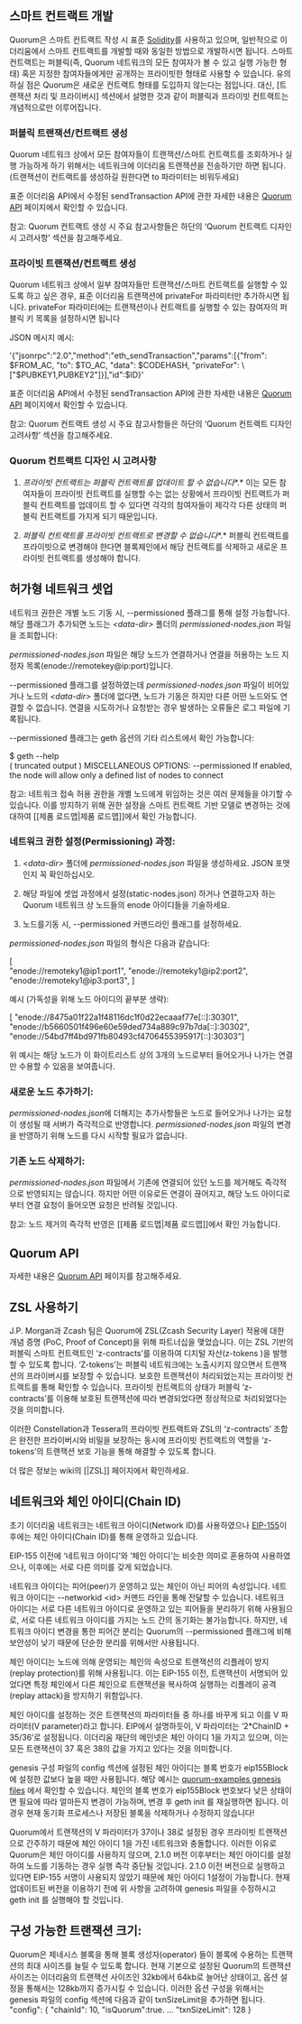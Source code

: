 ## 스마트 컨트랙트 개발

Quorum은 스마트 컨트랙트 작성 시 표준
[Solidity](https://solidity.readthedocs.io/en/develop/)를 사용하고 있으며, 일반적으로
이더리움에서 스마트 컨트랙트를 개발할 때와 동일한 방법으로 개발하시면 됩니다. 스마트 컨트랙트는 퍼블릭(즉, Quorum
네트워크의 모든 참여자가 볼 수 있고 실행 가능한 형태) 혹은 지정한 참여자들에게만 공개하는 프라이빗한 형태로
사용할 수 있습니다. 유의하실 점은 Quorum은 새로운 컨트랙트 형태를 도입하지 않는다는 점입니다. 대신, \[트랜잭션 처리
및 프라이버시\] 섹션에서 설명한 것과 같이 퍼블릭과 프라이빗 컨트랙트는 개념적으로만 이루어집니다.

### 퍼블릭 트랜잭션/컨트랙트 생성

Quorum 네트워크 상에서 모든 참여자들이 트랜잭션/스마트 컨트랙트를 조회하거나 실행 가능하게 하기 위해서는 네트워크에 이더리움
트랜잭션을 전송하기만 하면 됩니다. (트랜잭션이 컨트랙트를 생성하길 원한다면 to 파라미터는 비워두세요)

표준 이더리움 API에서 수정된 sendTransaction API에 관한 자세한 내용은 [Quorum
API](https://github.com/jpmorganchase/quorum/blob/master/docs/api.md)
페이지에서 확인할 수 있습니다.

참고: Quorum 컨트랙트 생성 시 주요 참고사항들은 하단의 ‘Quorum 컨트랙트 디자인 시 고려사항’ 섹션을 참고해주세요.

### 프라이빗 트랜잭션/컨트랙트 생성

Quorum 네트워크 상에서 일부 참여자들만 트랜잭션/스마트 컨트랙트를 실행할 수 있도록 하고 싶은 경우, 표준 이더리움
트랜잭션에 privateFor 파라미터만 추가하시면 됩니다. privateFor 파라미터에는 트랜잭션이나
컨트랙트를 실행할 수 있는 참여자의 퍼블릭 키 목록을 설정하시면 됩니다 

JSON 메시지 예시:

'{"jsonrpc":"2.0","method":"eth\_sendTransaction","params":\[{"from":
$FROM\_AC, "to": $TO\_AC, "data": $CODEHASH, "privateFor":
\["$PUBKEY1,PUBKEY2"\]}\],"id":$ID}'

표준 이더리움 API에서 수정된 sendTransaction API에 관한 자세한 내용은 [Quorum
API](https://github.com/jpmorganchase/quorum/blob/master/docs/api.md)
페이지에서 확인할 수 있습니다.

참고: Quorum 컨트랙트 생성 시 주요 참고사항들은 하단의 ‘Quorum 컨트랙트 디자인 고려사항’ 섹션을 참고해주세요.

### Quorum 컨트랙트 디자인 시 고려사항 

1.  *프라이빗 컨트랙트는 퍼블릭 컨트랙트를 업데이트 할 수 없습니다**.* 이는 모든 참여자들이 프라이빗 컨트랙트를 실행할
    수는 없는 상황에서 프라이빗 컨트랙트가 퍼블릭 컨트랙트를 업데이트 할 수 있다면 각각의 참여자들이 제각각 다른
    상태의 퍼블릭 컨트랙트를 가지게 되기 때문입니다.

2.  *퍼블릭* *컨트랙트를 프라이빗 컨트랙트로 변경할 수 없습니다**.* 퍼블릭 컨트랙트를 프라이빗으로 변경해야 한다면
    블록체인에서 해당 컨트랙트를 삭제하고 새로운 프라이빗 컨트랙트를 생성해야 합니다.

## 허가형 네트워크 셋업

네트워크 권한은 개별 노드 기동 시, --permissioned 플래그를 통해 설정 가능합니다. 해당 플래그가 추가되면 노드는
*\<data-dir\>* 폴더의 *permissioned-nodes.json* 파일을 조회합니다:

*permissioned-nodes.json* 파일은 해당 노드가 연결하거나 연결을 허용하는 노드 지정자
목록(enode://remotekey@ip:port)입니다.

\--permissioned 플래그를 설정하였는데 *permissioned-nodes.json* 파일이 비어있거나 노드의
*\<data-dir\>* 폴더에 없다면, 노드가 기동은 하지만 다른 어떤 노드와도 연결할 수 없습니다. 연결을 시도하거나
요청받는 경우 발생하는 오류들은 로그 파일에 기록됩니다.

\--permissioned 플래그는 geth 옵션의 기타 리스트에서 확인 가능합니다:

$ geth --help  
( truncated output ) MISCELLANEOUS OPTIONS: --permissioned If enabled,
the node will allow only a defined list of nodes to connect

참고: 네트워크 접속 허용 권한을 개별 노드에게 위임하는 것은 여러 문제들을 야기할 수 있습니다. 이를 방지하기 위해 권한 설정을
스마트 컨트랙트 기반 모델로 변경하는 것에 대하여 \[\[제품 로드맵|제품 로드맵\]\]에서 확인 가능합니다.

### 네트워크 권한 설정(Permissioning) 과정:

1.  *\<data-dir\>* 폴더에 *permissioned-nodes.json* 파일을 생성하세요. JSON 포맷인지 꼭
    확인하십시오.

2.  해당 파일에 셋업 과정에서 설정(static-nodes.json) 하거나 연결하고자 하는 Quorum 네트워크 상 노드들의
    enode 아이디들을 기술하세요.

3.  노드를기동 시, --permissioned 커맨드라인 플래그를 설정하세요.

*permissioned-nodes.json* 파일의 형식은 다음과 같습니다:

\[  
"enode://remoteky1@ip1:port1", "enode://remoteky1@ip2:port2",
"enode://remoteky1@ip3:port3", \]

예시 (가독성을 위해 노드 아이디의 끝부분 생략):

\[ "enode://8475a01f22a1f48116dc1f0d22ecaaaf77e\[::\]:30301",
"enode://b5660501f496e60e59ded734a889c97b7da\[::\]:30302",
"enode://54bd7ff4bd971fb80493cf4706455395917\[::\]:30303"\]

위 예시는 해당 노드가 이 화이트리스트 상의 3개의 노드로부터 들어오거나 나가는 연결만 수용할 수 있음을 보여줍니다.

### 새로운 노드 추가하기:

*permissioned-nodes.json*에 더해지는 추가사항들은 노드로 들어오거나 나가는 요청이 생성될 때 서버가 즉각적으로
반영합니다. *permissioned-nodes.json* 파일의 변경을 반영하기 위해 노드를 다시 시작할 필요가 없습니다.

### 기존 노드 삭제하기:

*permissioned-nodes.json* 파일에서 기존에 연결되어 있던 노드를 제거해도 즉각적으로 반영되지는 않습니다.
하지만 어떤 이유로든 연결이 끊어지고, 해당 노드 아이디로부터 연결 요청이 들어오면 요청은 반려될 것입니다.

참고: 노드 제거의 즉각적 반영은 \[\[제품 로드맵|제품 로드맵\]\]에서 확인 가능합니다.

## Quorum API

자세한 내용은 [Quorum
API](https://github.com/jpmorganchase/quorum/blob/master/docs/api.md)
페이지를 참고해주세요.

## ZSL 사용하기

J.P. Morgan과 Zcash 팀은 Quorum에 ZSL(Zcash Security Layer) 적용에 대한 개념 증명
(PoC, Proof of Concept)을 위해 파트너십을 맺었습니다. 이는 ZSL 기반의 퍼블릭 스마트 컨트랙트인
‘z-contracts’를 이용하여 디지털 자산(z-tokens )을 발행할 수 있도록 합니다. ‘Z-tokens’는 퍼블릭
네트워크에는 노출시키지 않으면서 트랜잭션의 프라이버시를 보장할 수 있습니다. 보호한 트랜잭션이 처리되었는지는 프라이빗
컨트랙트를 통해 확인할 수 있습니다. 프라이빗 컨트랙트의 상태가 퍼블릭 ‘z-contracts’를 이용해 보호된
트랜잭션에 따라 변경되었다면 정상적으로 처리되었다는 것을 의미합니다.

이러한 Constellation과 Tessera의 프라이빗 컨트랙트와 ZSL의 ‘z-contracts’ 조합은 완전한 프라이버시와
비밀을 보장하는 동시에 프라이빗 컨트랙트의 역할을 ‘z-tokens’의 트랜잭션 보호 기능을 통해 해결할 수 있도록 합니다.

더 많은 정보는 wiki의 \[|ZSL\]\] 페이지에서 확인하세요.

## 네트워크와 체인 아이디(Chain ID)

초기 이더리움 네트워크는 네트워크 아이디(Network ID)를 사용하였으나
[EIP-155](https://github.com/ethereum/EIPs/blob/master/EIPS/eip-155.md)이후에는
체인 아이디(Chain ID)를 통해 운영하고 있습니다.

EIP-155 이전에 ‘네트워크 아이디’와 ‘체인 아이디’는 비슷한 의미로 혼용하여 사용하였으나, 이후에는 서로 다른 의미를 갖게
되었습니다.

네트워크 아이디는 피어(peer)가 운영하고 있는 체인이 아닌 피어의 속성입니다. 네트워크 아이디는 --networkid
\<id\> 커맨드 라인을 통해 전달할 수 있습니다. 네트워크 아이디는 서로 다른 네트워크 아이디로 운영하고 있는 피어들을
분리하기 위해 사용됨으로, 서로 다른 네트워크 아이디를 가지는 노드 간의 동기화는 불가능합니다. 하지만, 네트워크
아이디 변경을 통한 피어간 분리는 Quorum의 --permissioned 플래그에 비해 보안성이 낮기 때문에 단순한 분리를
위해서만 사용됩니다.

체인 아이디는 노드에 의해 운영되는 체인의 속성으로 트랜잭션의 리플레이 방지(replay protection)를 위해 사용됩니다.
이는 EIP-155 이전, 트랜잭션이 서명되어 있었다면 특정 체인에서 다른 체인으로 트랜잭션을 복사하여 실행하는 리플레이
공격(replay attack)을 방지하기 위함입니다.

체인 아이디를 설정하는 것은 트랜잭션의 파라미터들 중 하나를 바꾸게 되고 이를 V 파라미터(V parameter)라고 합니다.
EIP에서 설명하듯이, V 파라미터는 ‘2\*ChainID + 35/36’로 설정됩니다. 이더리움 재단의 메인넷은 체인 아이디
1을 가지고 있으며, 이는 모든 트랜잭션이 37 혹은 38의 값을 가지고 있다는 것을 의미합니다.

genesis 구성 파일의 config 섹션에 설정된 체인 아이디는 블록 번호가 eip155Block에 설정한 값보다 높을 때만
사용됩니다. 해당 예시는 [quorum-examples genesis
files](https://github.com/jpmorganchase/quorum-examples/blob/master/examples/7nodes/genesis.json)
에서 확인할 수 있습니다. 체인의 블록 번호가 eip155Block 번호보다 낮은 상태이면 필요에 따라 얼마든지 변경이 가능하며,
변경 후 geth init 를 재실행하면 됩니다. 이 경우 현재 동기화 프로세스나 저장된 블록을 삭제하거나 수정하지 않습니다\!

Quorum에서 트랜잭션의 V 파라미터가 37이나 38로 설정된 경우 프라이빗 트랜잭션으로 간주하기 때문에 체인 아이디 1을 가진
네트워크와 충돌합니다. 이러한 이유로 Quorum은 체인 아이디를 사용하지 않으며, 2.1.0 버전 이후부터는 체인 아이디를
설정하여 노드를 기동하는 경우 실행 즉각 중단될 것입니다. 2.1.0 이전 버전으로 실행하고 있다면 EIP-155
서명이 사용되지 않았기 때문에 체인 아이디 1설정이 가능합니다. 현재 업데이트된 버전을 이용하기 전에 위 사항을
고려하여 genesis 파일을 수정하시고 geth init 를 실행해야 할 것입니다.

## 구성 가능한 트랜잭션 크기:

Quorum은 제네시스 블록을 통해 블록 생성자(operator) 들이 블록에 수용하는 트랜잭션의 최대 사이즈를 늘릴 수 있도록
합니다. 현재 기본으로 설정된 Quorum의 트랜잭션 사이즈는 이더리움의 트랜잭션 사이즈인 32kb에서 64kb로 늘어난
상태이고, 옵션 설정을 통해서는 128kb까지 증가시킬 수 있습니다. 이러한 옵션 구성을 위해서는 genesis 파일의
config 섹션에 다음과 같이 txnSizeLimit을 추가하면 됩니다.  
"config": { "chainId": 10, "isQuorum":true. ... "txnSizeLimit": 128 }

  
  

